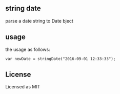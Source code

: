 ## string date
parse a date string to Date bject

## usage
the usage as follows:
```
var newDate = stringDate("2016-09-01 12:33:33");
```

## License
Licensed as MIT
